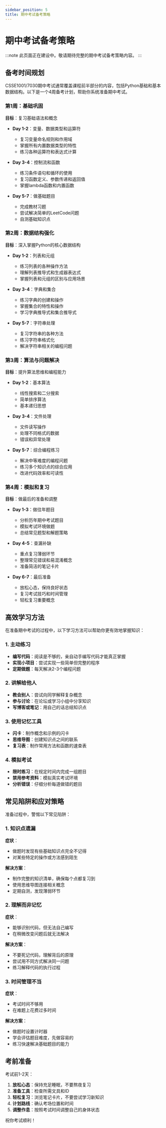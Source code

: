 ```yaml
---
sidebar_position: 5
title: 期中考试备考策略
---
```


# 期中考试备考策略

:::note
此页面正在建设中。敬请期待完整的期中考试备考策略内容。
:::

## 备考时间规划

CSSE1001/7030期中考试通常覆盖课程前半部分的内容，包括Python基础和基本数据结构。以下是一个4周备考计划，帮助你系统准备期中考试。

### 第1周：基础巩固

**目标**：复习基础语法和概念
- **Day 1-2**：变量、数据类型和运算符
  - 复习变量命名规则和作用域
  - 掌握所有内置数据类型的特性
  - 练习各种运算符和表达式计算
  
- **Day 3-4**：控制流和函数
  - 练习条件语句和循环的使用
  - 复习函数定义、参数传递和返回值
  - 掌握lambda函数和内置函数

- **Day 5-7**：做基础题目
  - 完成教材习题
  - 尝试解决简单的LeetCode问题
  - 自测基础知识点

### 第2周：数据结构强化

**目标**：深入掌握Python的核心数据结构
- **Day 1-2**：列表和元组
  - 练习列表的各种操作方法
  - 理解列表推导式和生成器表达式
  - 掌握列表和元组的区别与应用场景
  
- **Day 3-4**：字典和集合
  - 练习字典的创建和操作
  - 掌握集合的特性和操作
  - 学习字典推导式和集合推导式
  
- **Day 5-7**：字符串处理
  - 复习字符串的各种方法
  - 练习字符串格式化
  - 解决字符串相关的编程问题

### 第3周：算法与问题解决

**目标**：提升算法思维和编程能力
- **Day 1-2**：基本算法
  - 线性搜索和二分搜索
  - 简单排序算法
  - 基本递归思想
  
- **Day 3-4**：文件处理
  - 文件读写操作
  - 处理不同格式的数据
  - 错误和异常处理
  
- **Day 5-7**：综合编程练习
  - 解决中等难度的编程问题
  - 练习多个知识点的综合应用
  - 改进代码效率和可读性

### 第4周：模拟和复习

**目标**：做最后的准备和调整
- **Day 1-3**：做往年题目
  - 分析历年期中考试题目
  - 模拟考试环境做题
  - 总结常见题型和解题策略
  
- **Day 4-5**：查漏补缺
  - 重点复习薄弱环节
  - 整理常见错误和易混淆概念
  - 准备简洁的笔记卡片
  
- **Day 6-7**：最后准备
  - 放松心态，保持良好状态
  - 复习考试技巧和时间管理
  - 轻松复习重要概念

## 高效学习方法

在准备期中考试的过程中，以下学习方法可以帮助你更有效地掌握知识：

### 1. 主动练习

- **编写代码**：阅读是不够的，亲自动手编写代码才能真正掌握
- **实现小项目**：尝试实现一些简单但完整的程序
- **定期做题**：每天解决2-3个编程问题

### 2. 讲解给他人

- **教会别人**：尝试向同学解释复杂概念
- **参与讨论**：在论坛或学习小组中分享知识
- **写博客或笔记**：用自己的话总结知识点

### 3. 使用记忆工具

- **闪卡**：制作概念和示例的闪卡
- **思维导图**：创建知识点之间的联系
- **复习表**：制作常用方法和函数的速查表

### 4. 模拟考试

- **限时练习**：在规定时间内完成一组题目
- **禁用参考资料**：模拟真实考试环境
- **分析错误**：仔细分析每道做错的题目

## 常见陷阱和应对策略

准备过程中，警惕以下常见陷阱：

### 1. 知识点遗漏

**症状**：
- 做题时发现有些基础知识点完全不记得
- 对某些特定的操作或方法感到陌生

**解决方案**：
- 制作完整的知识清单，确保每个点都复习到
- 使用思维导图连接相关概念
- 定期自测，发现薄弱环节

### 2. 理解而非记忆

**症状**：
- 能够识别代码，但无法自己编写
- 在稍微改变问题后就无法解决

**解决方案**：
- 不要死记代码，理解背后的原理
- 尝试用不同方式解决同一问题
- 练习解释代码的执行过程

### 3. 时间管理不当

**症状**：
- 考试时间不够用
- 在难题上花费过多时间

**解决方案**：
- 做题时设置计时器
- 学会评估题目难度，先做容易的
- 练习快速解决基础题目的能力

## 考前准备

考试前1-2天：

1. **放松心态**：保持充足睡眠，不要熬夜复习
2. **准备工具**：检查所需文具和ID
3. **轻松复习**：浏览笔记卡片，不要尝试学习新知识
4. **计划路线**：确认考场位置和时间
5. **调整作息**：按照考试时间调整自己的身体状态

祝你考试顺利！ 